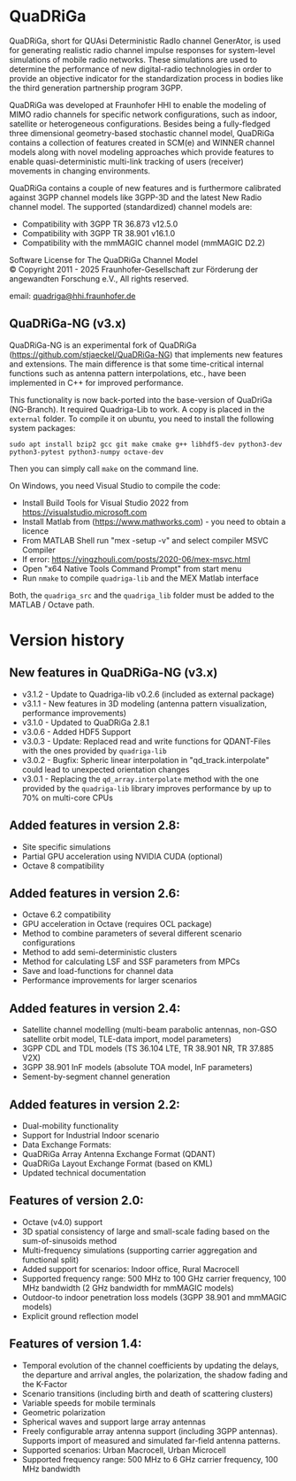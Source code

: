 # QuaDRiGa
QuaDRiGa, short for QUAsi Deterministic RadIo channel GenerAtor, is used for generating realistic radio channel impulse responses for system-level simulations of mobile radio networks. These simulations are used to determine the performance of new digital-radio technologies in order to provide an objective indicator for the standardization process in bodies like the third generation partnership program 3GPP.

QuaDRiGa was developed at Fraunhofer HHI to enable the modeling of MIMO radio channels for specific network configurations, such as indoor, satellite or heterogeneous configurations. Besides being a fully-fledged three dimensional geometry-based stochastic channel model, QuaDRiGa contains a collection of features created in SCM(e) and WINNER channel models along with novel modeling approaches which provide features to enable quasi-deterministic multi-link tracking of users (receiver) movements in changing environments.

QuaDRiGa contains a couple of new features and is furthermore calibrated against 3GPP channel models like 3GPP-3D and the latest New Radio channel model. The supported (standardized) channel models are:

* Compatibility with 3GPP TR 36.873 v12.5.0
* Compatibility with 3GPP TR 38.901 v16.1.0
* Compatibility with the mmMAGIC channel model (mmMAGIC D2.2)

Software License for The QuaDRiGa Channel Model  
© Copyright 2011 - 2025 Fraunhofer-Gesellschaft zur Förderung der angewandten Forschung e.V., All rights reserved.

email: quadriga@hhi.fraunhofer.de

## QuaDRiGa-NG (v3.x)
QuaDRiGa-NG is an experimental fork of QuaDRiGa (https://github.com/stjaeckel/QuaDRiGa-NG) that implements new features and extensions. The main difference is that some time-critical internal functions such as antenna pattern interpolations, etc., have been implemented in C++ for improved performance. 

This functionality is now back-ported into the base-version of QuaDriGa (NG-Branch). It required Quadriga-Lib to work. A copy is placed in the `external` folder. To compile it on ubuntu, you need to install the following system packages:
```
sudo apt install bzip2 gcc git make cmake g++ libhdf5-dev python3-dev python3-pytest python3-numpy octave-dev
```
Then you can simply call `make` on the command line. 

On Windows, you need Visual Studio to compile the code:
* Install Build Tools for Visual Studio 2022 from https://visualstudio.microsoft.com
* Install Matlab from (https://www.mathworks.com) - you need to obtain a licence
* From MATLAB Shell run "mex -setup -v" and select compiler MSVC Compiler
* If error: https://yingzhouli.com/posts/2020-06/mex-msvc.html
* Open "x64 Native Tools Command Prompt" from start menu
* Run `nmake` to compile `quadriga-lib` and the MEX Matlab interface

Both, the `quadriga_src` and the `quadriga_lib` folder must be added to the MATLAB / Octave path.


# Version history

## New features in QuaDRiGa-NG (v3.x)

* v3.1.2 - Update to Quadriga-lib v0.2.6 (included as external package)
* v3.1.1 - New features in 3D modeling (antenna pattern visualization, performance improvements)
* v3.1.0 - Updated to QuaDRiGa 2.8.1
* v3.0.6 - Added HDF5 Support
* v3.0.3 - Update: Replaced read and write functions for QDANT-Files with the ones provided by ``quadriga-lib``
* v3.0.2 - Bugfix: Spheric linear interpolation in "qd_track.interpolate" could lead to unexpected orientation changes
* v3.0.1 - Replacing the ``qd_array.interpolate`` method with the one provided by the ``quadriga-lib`` library improves performance by up to 70% on multi-core CPUs

## Added features in version 2.8:

* Site specific simulations
* Partial GPU acceleration using NVIDIA CUDA (optional)
* Octave 8 compatibility

## Added features in version 2.6:

* Octave 6.2 compatibility
* GPU acceleration in Octave (requires OCL package)
* Method to combine parameters of several different scenario configurations
* Method to add semi-deterministic clusters
* Method for calculating LSF and SSF parameters from MPCs
* Save and load-functions for channel data
* Performance improvements for larger scenarios

## Added features in version 2.4:

* Satellite channel modelling (multi-beam parabolic antennas, non-GSO satellite orbit model, TLE-data import, model parameters)
* 3GPP CDL and TDL models (TS 36.104 LTE, TR 38.901 NR, TR 37.885 V2X)
* 3GPP 38.901 InF models (absolute TOA model, InF parameters)
* Sement-by-segment channel generation

## Added features in version 2.2:

* Dual-mobility functionality
* Support for Industrial Indoor scenario
* Data Exchange Formats:
* QuaDRiGa Array Antenna Exchange Format (QDANT)
* QuaDRiGa Layout Exchange Format (based on KML)
* Updated technical documentation

## Features of version 2.0:

* Octave (v4.0) support
* 3D spatial consistency of large and small-scale fading based on the sum-of-sinusoids method
* Multi-frequency simulations (supporting carrier aggregation and functional split)
* Added support for scenarios: Indoor office, Rural Macrocell
* Supported frequency range: 500 MHz to 100 GHz carrier frequency, 100 MHz bandwidth  (2 GHz bandwidth for mmMAGIC models)
* Outdoor-to indoor penetration loss models (3GPP 38.901 and mmMAGIC models)
* Explicit ground reflection model

## Features of  version 1.4:

* Temporal evolution of the channel coefficients by updating the delays, the departure and arrival angles, the polarization, the shadow fading and the K-Factor
* Scenario transitions (including birth and death of scattering clusters)
* Variable speeds for mobile terminals
* Geometric polarization
* Spherical waves and support large array antennas
* Freely configurable array antenna support (including 3GPP antennas). Supports import of measured and simulated far-field antenna patterns.
* Supported scenarios: Urban Macrocell, Urban Microcell
* Supported frequency range: 500 MHz to 6 GHz carrier frequency, 100 MHz bandwidth
